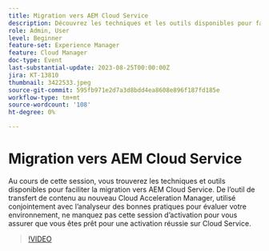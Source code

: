 ```yaml
---
title: Migration vers AEM Cloud Service
description: Découvrez les techniques et les outils disponibles pour faciliter la migration vers AEM Cloud Service. De l’outil de transfert de contenu au nouveau Cloud Acceleration Manager, utilisé conjointement avec l’analyseur des bonnes pratiques pour évaluer votre environnement.
role: Admin, User
level: Beginner
feature-set: Experience Manager
feature: Cloud Manager
doc-type: Event
last-substantial-update: 2023-08-25T00:00:00Z
jira: KT-13810
thumbnail: 3422533.jpeg
source-git-commit: 595fb971e2d7a3d8bdd4ea8608e896f187fd185e
workflow-type: tm+mt
source-wordcount: '108'
ht-degree: 0%

---
```



# Migration vers AEM Cloud Service

Au cours de cette session, vous trouverez les techniques et outils disponibles pour faciliter la migration vers AEM Cloud Service. De l’outil de transfert de contenu au nouveau Cloud Acceleration Manager, utilisé conjointement avec l’analyseur des bonnes pratiques pour évaluer votre environnement, ne manquez pas cette session d’activation pour vous assurer que vous êtes prêt pour une activation réussie sur Cloud Service.

>[!VIDEO](https://video.tv.adobe.com/v/3422533/?learn=on)
